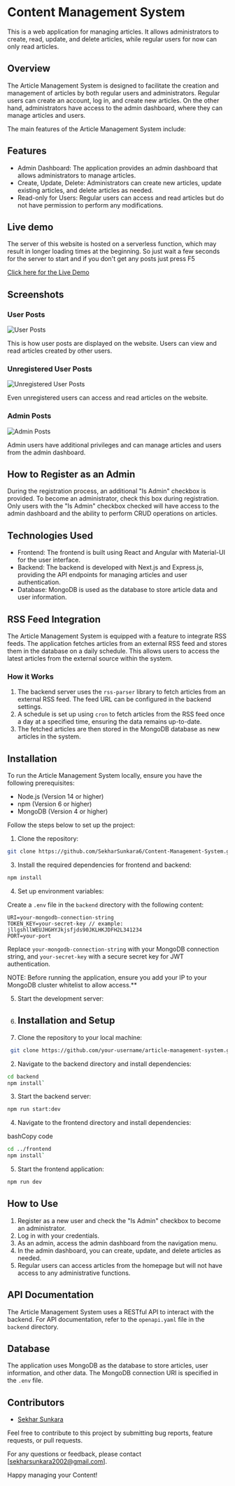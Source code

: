 # Content Management System

This is a web application for managing articles. It allows administrators to create, read, update, and delete articles, while regular users for now can only read articles.

## Overview

The Article Management System is designed to facilitate the creation and management of articles by both regular users and administrators. Regular users can create an account, log in, and create new articles. On the other hand, administrators have access to the admin dashboard, where they can manage articles and users.

The main features of the Article Management System include:

## Features

- Admin Dashboard: The application provides an admin dashboard that allows administrators to manage articles.
- Create, Update, Delete: Administrators can create new articles, update existing articles, and delete articles as needed.
- Read-only for Users: Regular users can access and read articles but do not have permission to perform any modifications.

## Live demo

The server of this website is hosted on a serverless function, 
which may result in longer loading times at the beginning. 
So just wait a few seconds for the server to start and if you don't get any posts just press F5 

[Click here for the Live Demo](https://article-management-system-blbk-asy6linqb-salihub.vercel.app)

## Screenshots

### User Posts

![User Posts](./demo-images/jpg%202.png)

This is how user posts are displayed on the website. Users can view and read articles created by other users.

### Unregistered User Posts

![Unregistered User Posts](./demo-images/jpg%201.png)

Even unregistered users can access and read articles on the website.

### Admin Posts

![Admin Posts](./demo-images/admin_posts.png)

Admin users have additional privileges and can manage articles and users from the admin dashboard.

## How to Register as an Admin

During the registration process, an additional "Is Admin" checkbox is provided. To become an administrator, check this box during registration. Only users with the "Is Admin" checkbox checked will have access to the admin dashboard and the ability to perform CRUD operations on articles.

## Technologies Used

- Frontend: The frontend is built using React and Angular with Material-UI for the user interface.
- Backend: The backend is developed with Next.js and Express.js, providing the API endpoints for managing articles and user authentication.
- Database: MongoDB is used as the database to store article data and user information.

## RSS Feed Integration

The Article Management System is equipped with a feature to integrate RSS feeds. The application fetches articles from an external RSS feed and stores them in the database on a daily schedule. This allows users to access the latest articles from the external source within the system.

### How it Works

1.  The backend server uses the `rss-parser` library to fetch articles from an external RSS feed. The feed URL can be configured in the backend settings.
2.  A schedule is set up using `cron` to fetch articles from the RSS feed once a day at a specified time, ensuring the data remains up-to-date.
3.  The fetched articles are then stored in the MongoDB database as new articles in the system.

## Installation

To run the Article Management System locally, ensure you have the following prerequisites:

- Node.js (Version 14 or higher)
- npm (Version 6 or higher)
- MongoDB (Version 4 or higher)

Follow the steps below to set up the project:

1. Clone the repository:

```bash
git clone https://github.com/SekharSunkara6/Content-Management-System.git
```

3. Install the required dependencies for frontend and backend:

```bash
npm install
```

4. Set up environment variables:

Create a `.env` file in the `backend` directory with the following content:

```
URI=your-mongodb-connection-string
TOKEN_KEY=your-secret-key // example: jllgshllWEUJHGHYJkjsfjds90JKLHKJDFH2L341234
PORT=your-port
```

Replace `your-mongodb-connection-string` with your MongoDB connection string, and `your-secret-key` with a secure secret key for JWT authentication.

NOTE: Before running the application, ensure you add your IP to your MongoDB cluster whitelist to allow access.**

5. Start the development server:
6. ## Installation and Setup

7. Clone the repository to your local machine:

```bash
 git clone https://github.com/your-username/article-management-system.git`
```

2.  Navigate to the backend directory and install dependencies:

```bash
cd backend
npm install`
```

3.  Start the backend server:

```bash
npm run start:dev
```

4.  Navigate to the frontend directory and install dependencies:

bashCopy code

```bash
cd ../frontend
npm install`
```

5.  Start the frontend application:

```bash
npm run dev
```

## How to Use

1.  Register as a new user and check the "Is Admin" checkbox to become an administrator.
2.  Log in with your credentials.
3.  As an admin, access the admin dashboard from the navigation menu.
4.  In the admin dashboard, you can create, update, and delete articles as needed.
5.  Regular users can access articles from the homepage but will not have access to any administrative functions.

## API Documentation

The Article Management System uses a RESTful API to interact with the backend. For API documentation, refer to the `openapi.yaml` file in the `backend` directory.

## Database

The application uses MongoDB as the database to store articles, user information, and other data. The MongoDB connection URI is specified in the `.env` file.

## Contributors

- [Sekhar Sunkara](https://github.com/SekharSunkara6)

Feel free to contribute to this project by submitting bug reports, feature requests, or pull requests.

For any questions or feedback, please contact [sekharsunkara2002@gmail.com].

Happy managing your Content!
